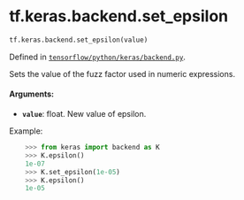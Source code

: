 <div itemscope itemtype="http://developers.google.com/ReferenceObject">
<meta itemprop="name" content="tf.keras.backend.set_epsilon" />
</div>

# tf.keras.backend.set_epsilon

``` python
tf.keras.backend.set_epsilon(value)
```



Defined in [`tensorflow/python/keras/backend.py`](https://www.tensorflow.org/code/tensorflow/python/keras/backend.py).

Sets the value of the fuzz factor used in numeric expressions.

#### Arguments:

* <b>`value`</b>: float. New value of epsilon.

Example:
```python
    >>> from keras import backend as K
    >>> K.epsilon()
    1e-07
    >>> K.set_epsilon(1e-05)
    >>> K.epsilon()
    1e-05
```